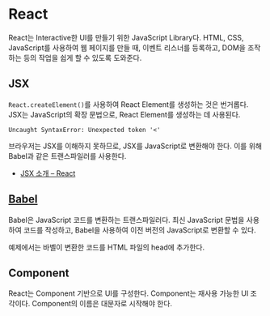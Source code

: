 # React

React는 Interactive한 UI를 만들기 위한 JavaScript Library다.
HTML, CSS, JavaScript를 사용하여 웹 페이지를 만들 때, 이벤트 리스너를 등록하고, DOM을 조작하는 등의 작업을 쉽게 할 수 있도록 도와준다.

## JSX

`React.createElement()`를 사용하여 React Element를 생성하는 것은 번거롭다. JSX는 JavaScript의 확장 문법으로, React Element를 생성하는 데 사용된다.

`Uncaught SyntaxError: Unexpected token '<'`

브라우저는 JSX를 이해하지 못하므로, JSX를 JavaScript로 변환해야 한다. 이를 위해 Babel과 같은 트랜스파일러를 사용한다.

- [JSX 소개 – React](https://ko.legacy.reactjs.org/docs/introducing-jsx.html)

## [Babel](https://babeljs.io/)

Babel은 JavaScript 코드를 변환하는 트랜스파일러다. 최신 JavaScript 문법을 사용하여 코드를 작성하고, Babel을 사용하여 이전 버전의 JavaScript로 변환할 수 있다.

예제에서는 바벨이 변환한 코드를 HTML 파일의 head에 추가한다.

## Component

React는 Component 기반으로 UI를 구성한다. Component는 재사용 가능한 UI 조각이다.
Component의 이름은 대문자로 시작해야 한다.
